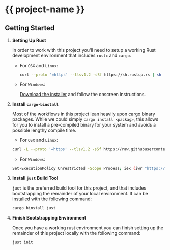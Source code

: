 # {{ project-name }}

## Getting Started

1. **Setting Up Rust**

   In order to work with this project you'll need to setup a working
   Rust development environment that includes `rustc` and `cargo`.

   - For `OSX` and `Linux`:

     ```bash
     curl --proto '=https' --tlsv1.2 -sSf https://sh.rustup.rs | sh
     ```

   - For `Windows`:

     [Download the installer] and follow the onscreen instructions.

     [Download the installer]: https://win.rustup.rs/x86_64

2. **Install `cargo-binstall`**

   Most of the workflows in this project lean heavily upon cargo binary
   packages. While we could simply `cargo install <packag>`, this allows
   for you to install a pre-compiled binary for your system and avoids
   a possible lengthy compile time.

   - For `OSX` and `Linux`:

   ```bash
   curl -L --proto '=https' --tlsv1.2 -sSf https://raw.githubusercontent.com/cargo-bins/cargo-binstall/main/install-from-binstall-release.sh | bash
   ```

   - For `Windows`:

   ```bash
   Set-ExecutionPolicy Unrestricted -Scope Process; iex (iwr "https://raw.githubusercontent.com/cargo-bins/cargo-binstall/main/install-from-binstall-release.ps1").Content
   ```

3. **Install `just` Build Tool**

   `just` is the preferred build tool for this project, and that includes
   bootstrapping the remainder of your local environment. It can be
   installed with the following command:

   ```bash
   cargo binstall just
   ```

4. **Finish Bootstrapping Environment**

   Once you have a working rust environment you can finish setting up the
   remainder of this project locally with the following command:

   ```bash
   just init
   ```
